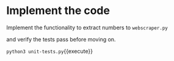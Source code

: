 Implement the code
==================

Implement the functionality to extract numbers to `webscraper.py`

and verify the tests pass before moving on.

`python3 unit-tests.py`{{execute}}